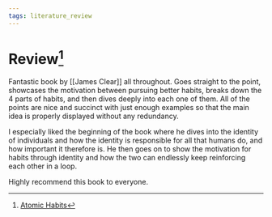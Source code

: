```yaml
---
tags: literature_review
---
```


# Review[^1]

Fantastic book by [[James Clear]] all throughout. Goes straight to the point, showcases the motivation between pursuing better habits, breaks down the 4 parts of habits, and then dives deeply into each one of them. All of the points are nice and succinct with just enough examples so that the main idea is properly displayed without any redundancy.

I especially liked the beginning of the book where he dives into the identity of individuals and how the identity is responsible for all that humans do, and how important it therefore is. He then goes on to show the motivation for habits through identity and how the two can endlessly keep reinforcing each other in a loop.

Highly recommend this book to everyone.


[^1]: [Atomic Habits](zotero://open-pdf/library/items/N7HGMVC4?page=1)